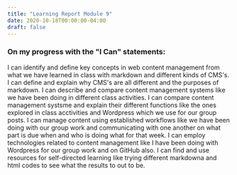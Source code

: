 ```yaml
---
title: "Learning Report Module 9"
date: 2020-10-18T00:00:00-04:00
draft: false
---
```

### On my progress with the "I Can" statements:

I can identify and define key concepts in web content management from what we have learned in class with markdown and different kinds of CMS's. I can define and explain why CMS's are all different and the purposes of markdown. I can describe and compare content management systems like we have been doing in different class activities. I can compare content management systsme and explain their different functions like the ones explored in class acctivities and Wordpress which we use for our group posts. I can manage content using established workflows like we have been doing with our group work and communicating with one another on what part is due when and who is doing what for that week. I can employ technologies related to content management like I have been doing with Wordpress for our group work and on GitHub also. I can find and use resources for self-directed learning like trying different markdowna and html codes to see what the results to out to be.
